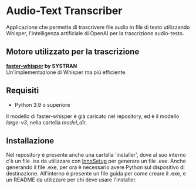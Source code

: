 # Audio-Text Transcriber
Applicazione che permette di trascrivere file audio in file di testo utilizzando Whisper, l'intelligenza
artificiale di OpenAI per la trascrizione audio-testo.

## Motore utilizzato per la trascrizione
**[faster-whisper](https://github.com/SYSTRAN/faster-whisper) by SYSTRAN**\
Un'implementazione di Whisper ma più efficiente.

## Requisiti
- Python 3.9 o superiore

Il modello di faster-whisper è già caricato nel repository, ed è il modello _large-v3_, nella cartella _model_dir_.

## Installazione
Nel repository è presente anche una cartella 'installer', dove al suo interno c'è un file .iss da utilizzare con [InnoSetup](https://jrsoftware.org/isinfo.php) per generare un file .exe.
Anche generando il file .exe, per ora è necessario avere Python sul dispositivo di destinazione.
All'interno è presente un file guida per come creare il .exe, e un README da utilizzare per chi deve usare l'installer.
